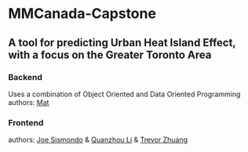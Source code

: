 # MMCanada-Capstone

## A tool for predicting Urban Heat Island Effect, with a focus on the Greater Toronto Area

### Backend
Uses a combination of Object Oriented and Data Oriented Programming
authors: [Mat](https://github.com/MathieuTuli)

### Frontend
authors: [Joe Sismondo](https://github.com/joesismondo) & [Quanzhou Li](https://github.com/licandow) & [Trevor Zhuang](https://github.com/zianaiz)

